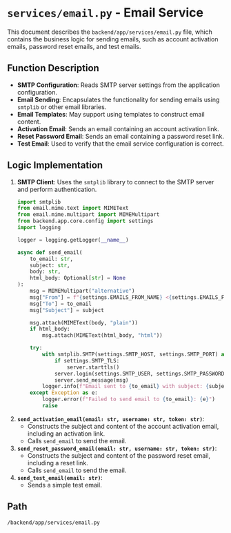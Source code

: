 # `services/email.py` - Email Service

This document describes the `backend/app/services/email.py` file, which contains the business logic for sending emails, such as account activation emails, password reset emails, and test emails.

## Function Description
*   **SMTP Configuration**: Reads SMTP server settings from the application configuration.
*   **Email Sending**: Encapsulates the functionality for sending emails using `smtplib` or other email libraries.
*   **Email Templates**: May support using templates to construct email content.
*   **Activation Email**: Sends an email containing an account activation link.
*   **Reset Password Email**: Sends an email containing a password reset link.
*   **Test Email**: Used to verify that the email service configuration is correct.

## Logic Implementation
1.  **SMTP Client**: Uses the `smtplib` library to connect to the SMTP server and perform authentication.
    ```python
    import smtplib
    from email.mime.text import MIMEText
    from email.mime.multipart import MIMEMultipart
    from backend.app.core.config import settings
    import logging

    logger = logging.getLogger(__name__)

    async def send_email(
        to_email: str,
        subject: str,
        body: str,
        html_body: Optional[str] = None
    ):
        msg = MIMEMultipart("alternative")
        msg["From"] = f"{settings.EMAILS_FROM_NAME} <{settings.EMAILS_FROM_EMAIL}>"
        msg["To"] = to_email
        msg["Subject"] = subject

        msg.attach(MIMEText(body, "plain"))
        if html_body:
            msg.attach(MIMEText(html_body, "html"))

        try:
            with smtplib.SMTP(settings.SMTP_HOST, settings.SMTP_PORT) as server:
                if settings.SMTP_TLS:
                    server.starttls()
                server.login(settings.SMTP_USER, settings.SMTP_PASSWORD)
                server.send_message(msg)
            logger.info(f"Email sent to {to_email} with subject: {subject}")
        except Exception as e:
            logger.error(f"Failed to send email to {to_email}: {e}")
            raise
    ```
2.  **`send_activation_email(email: str, username: str, token: str)`**:
    *   Constructs the subject and content of the account activation email, including an activation link.
    *   Calls `send_email` to send the email.
3.  **`send_reset_password_email(email: str, username: str, token: str)`**:
    *   Constructs the subject and content of the password reset email, including a reset link.
    *   Calls `send_email` to send the email.
4.  **`send_test_email(email: str)`**:
    *   Sends a simple test email.

## Path
`/backend/app/services/email.py`